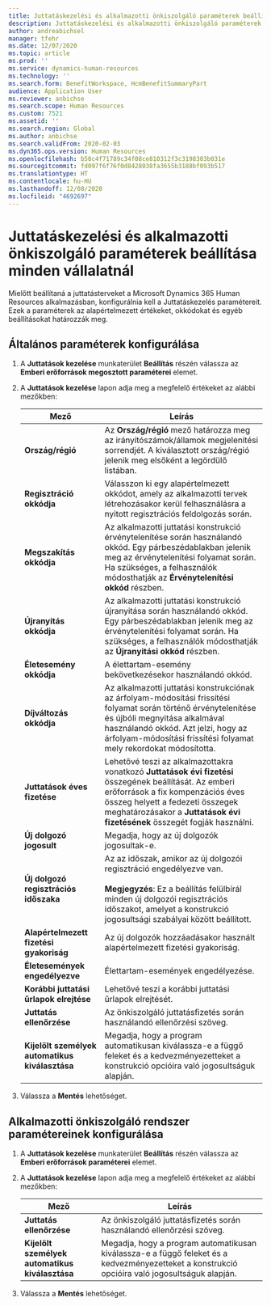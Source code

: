 ```yaml
---
title: Juttatáskezelési és alkalmazotti önkiszolgáló paraméterek beállítása minden vállalatnál
description: Juttatáskezelési és alkalmazotti önkiszolgáló paraméterek konfigurálása a Microsoft Dynamics 365 Human Resources alkalmazásban.
author: andreabichsel
manager: tfehr
ms.date: 12/07/2020
ms.topic: article
ms.prod: ''
ms.service: dynamics-human-resources
ms.technology: ''
ms.search.form: BenefitWorkspace, HcmBenefitSummaryPart
audience: Application User
ms.reviewer: anbichse
ms.search.scope: Human Resources
ms.custom: 7521
ms.assetid: ''
ms.search.region: Global
ms.author: anbichse
ms.search.validFrom: 2020-02-03
ms.dyn365.ops.version: Human Resources
ms.openlocfilehash: b50c4f71789c34f08ce810312f3c3198303b031e
ms.sourcegitcommit: fd097f6f76f0d8428038fa3655b3188bf093b517
ms.translationtype: HT
ms.contentlocale: hu-HU
ms.lasthandoff: 12/08/2020
ms.locfileid: "4692697"
---
```

# <a name="set-benefits-management-and-employee-self-service-parameters-for-all-companies"></a>Juttatáskezelési és alkalmazotti önkiszolgáló paraméterek beállítása minden vállalatnál

Mielőtt beállítaná a juttatásterveket a Microsoft Dynamics 365 Human Resources alkalmazásban, konfigurálnia kell a Juttatáskezelés paramétereit. Ezek a paraméterek az alapértelmezett értékeket, okkódokat és egyéb beállításokat határozzák meg. 

## <a name="configure-general-parameters"></a>Általános paraméterek konfigurálása

1. A **Juttatások kezelése** munkaterület **Beállítás** részén válassza az **Emberi erőforrások megosztott paraméterei** elemet.

2. A **Juttatások kezelése** lapon adja meg a megfelelő értékeket az alábbi mezőkben:

   | Mező | Leírás |
   | --- | --- |
   | **Ország/régió** | Az **Ország/régió** mező határozza meg az irányítószámok/államok megjelenítési sorrendjét. A kiválasztott ország/régió jelenik meg elsőként a legördülő listában. |
   | **Regisztráció okkódja** | Válasszon ki egy alapértelmezett okkódot, amely az alkalmazotti tervek létrehozásakor kerül felhasználásra a nyitott regisztrációs feldolgozás során. |
   | **Megszakítás okkódja** | Az alkalmazotti juttatási konstrukció érvénytelenítése során használandó okkód. Egy párbeszédablakban jelenik meg az érvénytelenítési folyamat során. Ha szükséges, a felhasználók módosthatják az **Érvénytelenítési okkód** részben. |
   | **Újranyitás okkódja** | Az alkalmazotti juttatási konstrukció újranyitása során használandó okkód. Egy párbeszédablakban jelenik meg az érvénytelenítési folyamat során. Ha szükséges, a felhasználók módosthatják az **Újranyitási okkód** részben. | 
   | **Életesemény okkódja** | A élettartam-esemény bekövetkezésekor használandó okkód. |
   | **Díjváltozás okkódja** | Az alkalmazotti juttatási konstrukciónak az árfolyam-módosítási frissítési folyamat során történő érvénytelenítése és újbóli megnyitása alkalmával használandó okkód. Azt jelzi, hogy az árfolyam-módosítási frissítési folyamat mely rekordokat módosította. |
   | **Juttatások éves fizetése** | Lehetővé teszi az alkalmazottakra vonatkozó **Juttatások évi fizetési** összegének beállítását. Az emberi erőforrások a fix kompenzációs éves összeg helyett a fedezeti összegek meghatározásakor a **Juttatások évi fizetésének** összegét fogják használni. |
   | **Új dolgozó jogosult** | Megadja, hogy az új dolgozók jogosultak-e. |
   | **Új dolgozó regisztrációs időszaka** | Az az időszak, amikor az új dolgozói regisztráció engedélyezve van.</br></br>**Megjegyzés**: Ez a beállítás felülbírál minden új dolgozói regisztrációs időszakot, amelyet a konstrukció jogosultsági szabályai között beállított. |
   | **Alapértelmezett fizetési gyakoriság** | Az új dolgozók hozzáadásakor használt alapértelmezett fizetési gyakoriság. |
   | **Életesemények engedélyezve** | Élettartam-események engedélyezése. |
   | **Korábbi juttatási űrlapok elrejtése** | Lehetővé teszi a korábbi juttatási űrlapok elrejtését. |
   | **Juttatás ellenőrzése** | Az önkiszolgáló juttatásfizetés során használandó ellenőrzési szöveg. |
   | **Kijelölt személyek automatikus kiválasztása** | Megadja, hogy a program automatikusan kiválassza-e a függő feleket és a kedvezményezetteket a konstrukció opcióira való jogosultságuk alapján. |

3. Válassza a **Mentés** lehetőséget.

## <a name="configure-employee-self-service-parameters"></a>Alkalmazotti önkiszolgáló rendszer paramétereinek konfigurálása

1. A **Juttatások kezelése** munkaterület **Beállítás** részén válassza az **Emberi erőforrások paraméterei** elemet.

2. A **Juttatások kezelése** lapon adja meg a megfelelő értékeket az alábbi mezőkben:

   | Mező | Leírás |
   | --- | --- |
   | **Juttatás ellenőrzése** | Az önkiszolgáló juttatásfizetés során használandó ellenőrzési szöveg. |
   | **Kijelölt személyek automatikus kiválasztása** | Megadja, hogy a program automatikusan kiválassza-e a függő feleket és a kedvezményezetteket a konstrukció opcióira való jogosultságuk alapján. |

3. Válassza a **Mentés** lehetőséget.


